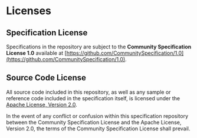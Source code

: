 # Licenses

## Specification License

Specifications in the repository are subject to the **Community Specification License 1.0** available at [https://github.com/CommunitySpecification/1.0](https://github.com/CommunitySpecification/1.0).

## Source Code License

All source code included in this repository, as well as any sample or reference code included in the specification itself, is licensed under the [Apache License, Version 2.0](https://www.apache.org/licenses/LICENSE-2.0).

In the event of any conflict or confusion within this specification repository between the Community Specification License and the Apache License, Version 2.0, the terms of the Community Specification License shall prevail.
